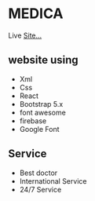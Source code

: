 # MEDICA

Live [Site...](https://github.com/facebook/create-react-app)

## website using

* Xml
* Css
* React
* Bootstrap 5.x
* font awesome
* firebase
* Google Font

## Service

* Best doctor
* International Service
* 24/7 Service 